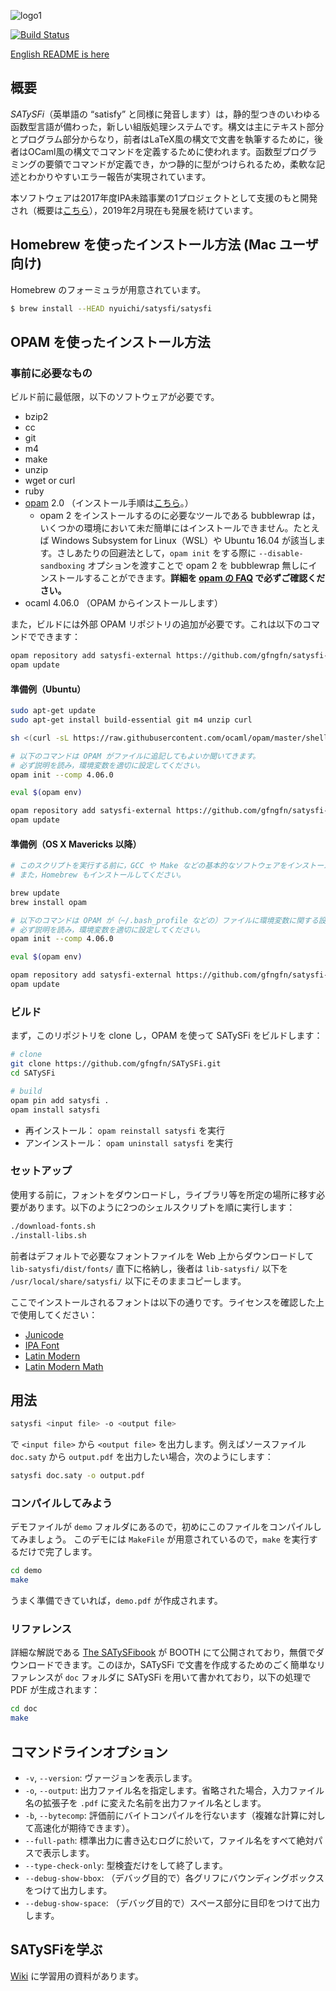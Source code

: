 <!-- -*- coding: utf-8 -*- -->
![logo1](https://raw.githubusercontent.com/wiki/gfngfn/SATySFi/img/satysfi-logo.png)

[![Build Status](https://travis-ci.org/gfngfn/SATySFi.svg?branch=master)](https://travis-ci.org/gfngfn/SATySFi)

[English README is here](https://github.com/gfngfn/SATySFi/blob/master/README.md)

## 概要

*SATySFi*（英単語の “satisfy” と同様に発音します）は，静的型つきのいわゆる函数型言語が備わった，新しい組版処理システムです。構文は主にテキスト部分とプログラム部分からなり，前者はLaTeX風の構文で文書を執筆するために，後者はOCaml風の構文でコマンドを定義するために使われます。函数型プログラミングの要領でコマンドが定義でき，かつ静的に型がつけられるため，柔軟な記述とわかりやすいエラー報告が実現されています。

本ソフトウェアは2017年度IPA未踏事業の1プロジェクトとして支援のもと開発され（概要は[こちら](https://www.ipa.go.jp/jinzai/mitou/2017/gaiyou_t-4.html)），2019年2月現在も発展を続けています。

## Homebrew を使ったインストール方法 (Mac ユーザ向け)

Homebrew のフォーミュラが用意されています。

```sh
$ brew install --HEAD nyuichi/satysfi/satysfi
```

## OPAM を使ったインストール方法

### 事前に必要なもの

ビルド前に最低限，以下のソフトウェアが必要です。

* bzip2
* cc
* git
* m4
* make
* unzip
* wget or curl
* ruby
* [opam](https://opam.ocaml.org/) 2.0 （インストール手順は[こちら](https://opam.ocaml.org/doc/Install.html)。）
    * opam 2 をインストールするのに必要なツールである bubblewrap は，いくつかの環境において未だ簡単にはインストールできません。たとえば Windows Subsystem for Linux（WSL）や Ubuntu 16.04 が該当します。さしあたりの回避法として，`opam init` をする際に `--disable-sandboxing` オプションを渡すことで opam 2 を bubblewrap 無しにインストールすることができます。**詳細を [opam の FAQ](https://opam.ocaml.org/doc/FAQ.html#Why-does-opam-require-bwrap) で必ずご確認ください。**
* ocaml 4.06.0 （OPAM からインストールします）

また，ビルドには外部 OPAM リポジトリの追加が必要です。これは以下のコマンドでできます：

```sh
opam repository add satysfi-external https://github.com/gfngfn/satysfi-external-repo.git
opam update
```

#### 準備例（Ubuntu）

```sh
sudo apt-get update
sudo apt-get install build-essential git m4 unzip curl

sh <(curl -sL https://raw.githubusercontent.com/ocaml/opam/master/shell/install.sh)

# 以下のコマンドは OPAM がファイルに追記してもよいか聞いてきます。
# 必ず説明を読み，環境変数を適切に設定してください。
opam init --comp 4.06.0

eval $(opam env)

opam repository add satysfi-external https://github.com/gfngfn/satysfi-external-repo.git
opam update
```

#### 準備例（OS X Mavericks 以降）

```sh
# このスクリプトを実行する前に，GCC や Make などの基本的なソフトウェアをインストールしておいてください。これらは Xcode Command Line Tools からインストールできます。
# また，Homebrew もインストールしてください。

brew update
brew install opam

# 以下のコマンドは OPAM が（~/.bash_profile などの）ファイルに環境変数に関する設定を追記してもよいか聞いてきます。
# 必ず説明を読み，環境変数を適切に設定してください。
opam init --comp 4.06.0

eval $(opam env)

opam repository add satysfi-external https://github.com/gfngfn/satysfi-external-repo.git
opam update
```

### ビルド

まず，このリポジトリを clone し，OPAM を使って SATySFi をビルドします：

```sh
# clone
git clone https://github.com/gfngfn/SATySFi.git
cd SATySFi

# build
opam pin add satysfi .
opam install satysfi
```

* 再インストール： `opam reinstall satysfi` を実行
* アンインストール： `opam uninstall satysfi` を実行

### セットアップ

使用する前に，フォントをダウンロードし，ライブラリ等を所定の場所に移す必要があります。以下のように2つのシェルスクリプトを順に実行します：

```sh
./download-fonts.sh
./install-libs.sh
```

前者はデフォルトで必要なフォントファイルを Web 上からダウンロードして `lib-satysfi/dist/fonts/` 直下に格納し，後者は `lib-satysfi/` 以下を `/usr/local/share/satysfi/` 以下にそのままコピーします。

ここでインストールされるフォントは以下の通りです。ライセンスを確認した上で使用してください：

* [Junicode](http://junicode.sourceforge.net)
* [IPA Font](https://ipafont.ipa.go.jp/old/ipafont/download.html)
* [Latin Modern](http://www.gust.org.pl/projects/e-foundry/latin-modern/)
* [Latin Modern Math](http://www.gust.org.pl/projects/e-foundry/lm-math)

## 用法

```sh
satysfi <input file> -o <output file>
```

で `<input file>` から `<output file>` を出力します。例えばソースファイル `doc.saty` から `output.pdf` を出力したい場合，次のようにします：

```sh
satysfi doc.saty -o output.pdf
```

### コンパイルしてみよう

デモファイルが `demo` フォルダにあるので，初めにこのファイルをコンパイルしてみましょう。
このデモには `MakeFile` が用意されているので，`make` を実行するだけで完了します。

```sh
cd demo
make
```

うまく準備できていれば，`demo.pdf` が作成されます。

### リファレンス

詳細な解説である [The SATySFi​book](https://booth.pm/ja/items/1127224) が BOOTH にて公開されており，無償でダウンロードできます。このほか，SATySFi で文書を作成するためのごく簡単なリファレンスが `doc` フォルダに SATySFi を用いて書かれており，以下の処理で PDF が生成されます：

```sh
cd doc
make
```

## コマンドラインオプション

* `-v`, `--version`: ヴァージョンを表示します。
* `-o`, `--output`: 出力ファイル名を指定します。省略された場合，入力ファイル名の拡張子を `.pdf` に変えた名前を出力ファイル名とします。
* `-b`, `--bytecomp`: 評価前にバイトコンパイルを行ないます（複雑な計算に対して高速化が期待できます）。
* `--full-path`: 標準出力に書き込むログに於いて，ファイル名をすべて絶対パスで表示します。
* `--type-check-only`: 型検査だけをして終了します。
* `--debug-show-bbox`: （デバッグ目的で）各グリフにバウンディングボックスをつけて出力します。
* `--debug-show-space`: （デバッグ目的で）スペース部分に目印をつけて出力します。

## SATySFiを学ぶ

[Wiki](https://github.com/gfngfn/SATySFi/wiki/SATySFi-Wiki#%E5%AD%A6%E7%BF%92%E7%94%A8%E8%B3%87%E6%96%99) に学習用の資料があります。
